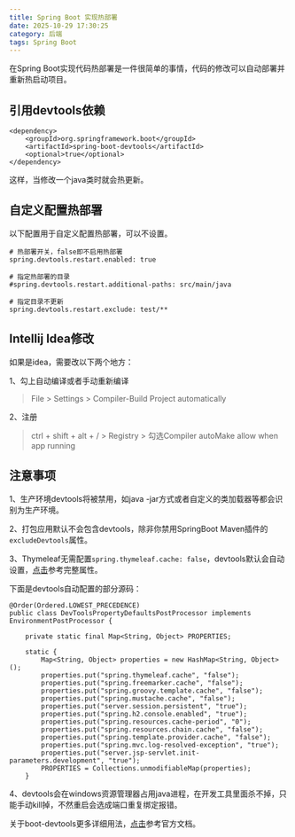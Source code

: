 ```yaml
---
title: Spring Boot 实现热部署
date: 2025-10-29 17:30:25
category: 后端
tags: Spring Boot
---
```


在Spring Boot实现代码热部署是一件很简单的事情，代码的修改可以自动部署并重新热启动项目。


## 引用devtools依赖

```
<dependency>
    <groupId>org.springframework.boot</groupId>
    <artifactId>spring-boot-devtools</artifactId>
    <optional>true</optional>
</dependency>
```

这样，当修改一个java类时就会热更新。

## 自定义配置热部署

以下配置用于自定义配置热部署，可以不设置。

```
# 热部署开关，false即不启用热部署
spring.devtools.restart.enabled: true

# 指定热部署的目录
#spring.devtools.restart.additional-paths: src/main/java

# 指定目录不更新
spring.devtools.restart.exclude: test/**
```

## Intellij Idea修改

如果是idea，需要改以下两个地方：

1、勾上自动编译或者手动重新编译

> File > Settings > Compiler-Build Project automatically

2、注册

> ctrl + shift + alt + / > Registry > 勾选Compiler autoMake allow when app running

## 注意事项

1、生产环境devtools将被禁用，如java -jar方式或者自定义的类加载器等都会识别为生产环境。

2、打包应用默认不会包含devtools，除非你禁用SpringBoot Maven插件的`excludeDevtools`属性。

3、Thymeleaf无需配置`spring.thymeleaf.cache: false`，devtools默认会自动设置，[点击](https://github.com/spring-projects/spring-boot/blob/v1.5.7.RELEASE/spring-boot-devtools/src/main/java/org/springframework/boot/devtools/env/DevToolsPropertyDefaultsPostProcessor.java)参考完整属性。

下面是devtools自动配置的部分源码：

```
@Order(Ordered.LOWEST_PRECEDENCE)
public class DevToolsPropertyDefaultsPostProcessor implements EnvironmentPostProcessor {

	private static final Map<String, Object> PROPERTIES;

	static {
		Map<String, Object> properties = new HashMap<String, Object>();
		properties.put("spring.thymeleaf.cache", "false");
		properties.put("spring.freemarker.cache", "false");
		properties.put("spring.groovy.template.cache", "false");
		properties.put("spring.mustache.cache", "false");
		properties.put("server.session.persistent", "true");
		properties.put("spring.h2.console.enabled", "true");
		properties.put("spring.resources.cache-period", "0");
		properties.put("spring.resources.chain.cache", "false");
		properties.put("spring.template.provider.cache", "false");
		properties.put("spring.mvc.log-resolved-exception", "true");
		properties.put("server.jsp-servlet.init-parameters.development", "true");
		PROPERTIES = Collections.unmodifiableMap(properties);
	}
```

4、devtools会在windows资源管理器占用java进程，在开发工具里面杀不掉，只能手动kill掉，不然重启会选成端口重复绑定报错。

关于boot-devtools更多详细用法，[点击](https://docs.spring.io/spring-boot/docs/current/reference/html/using-boot-devtools.html)参考官方文档。